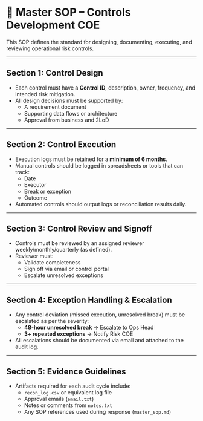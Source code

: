 # 📘 Master SOP – Controls Development COE

This SOP defines the standard for designing, documenting, executing, and reviewing operational risk controls.

---

## Section 1: Control Design

- Each control must have a **Control ID**, description, owner, frequency, and intended risk mitigation.
- All design decisions must be supported by:
  - A requirement document
  - Supporting data flows or architecture
  - Approval from business and 2LoD

---

## Section 2: Control Execution

- Execution logs must be retained for a **minimum of 6 months**.
- Manual controls should be logged in spreadsheets or tools that can track:
  - Date
  - Executor
  - Break or exception
  - Outcome
- Automated controls should output logs or reconciliation results daily.

---

## Section 3: Control Review and Signoff

- Controls must be reviewed by an assigned reviewer weekly/monthly/quarterly (as defined).
- Reviewer must:
  - Validate completeness
  - Sign off via email or control portal
  - Escalate unresolved exceptions

---

## Section 4: Exception Handling & Escalation

- Any control deviation (missed execution, unresolved break) must be escalated as per the severity:
  - **48-hour unresolved break** → Escalate to Ops Head
  - **3+ repeated exceptions** → Notify Risk COE
- All escalations should be documented via email and attached to the audit log.

---

## Section 5: Evidence Guidelines

- Artifacts required for each audit cycle include:
  - `recon_log.csv` or equivalent log file
  - Approval emails (`email.txt`)
  - Notes or comments from `notes.txt`
  - Any SOP references used during response (`master_sop.md`)